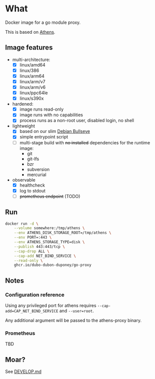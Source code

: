 # What

Docker image for a go module proxy.

This is based on [Athens](https://github.com/gomods/athens).

## Image features

 * multi-architecture:
   * [x] linux/amd64
   * [x] linux/386
   * [x] linux/arm64
   * [x] linux/arm/v7
   * [x] linux/arm/v6
   * [x] linux/ppc64le
   * [x] linux/s390x
 * hardened:
   * [x] image runs read-only
   * [x] image runs with no capabilities
   * [x] process runs as a non-root user, disabled login, no shell
 * lightweight
   * [x] based on our slim [Debian Bullseye](https://github.com/dubo-dubon-duponey/docker-debian)
   * [x] simple entrypoint script
   * [ ] multi-stage build with ~~no installed~~ dependencies for the runtime image:
     * git
     * git-lfs
     * bzr
     * subversion
     * mercurial
 * observable
   * [x] healthcheck
   * [x] log to stdout
   * [ ] ~~prometheus endpoint~~ (TODO)

## Run


```bash
docker run -d \
    --volume somewhere:/tmp/athens \
    --env ATHENS_DISK_STORAGE_ROOT=/tmp/athens \
    --env PORT=:443 \
    --env ATHENS_STORAGE_TYPE=disk \
    --publish 443:443/tcp \
    --cap-drop ALL \
    --cap-add NET_BIND_SERVICE \
    --read-only \
    ghcr.io/dubo-dubon-duponey/go-proxy
```

## Notes

### Configuration reference

Using any privileged port for athens requires `--cap-add=CAP_NET_BIND_SERVICE` and `--user=root`.

Any additional argument will be passed to the athens-proxy binary.

### Prometheus

TBD

## Moar?

See [DEVELOP.md](DEVELOP.md)
